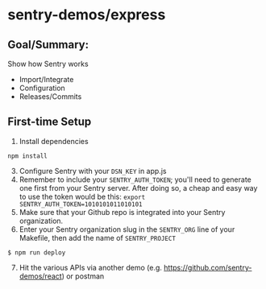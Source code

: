 # sentry-demos/express

## Goal/Summary:
Show how Sentry works
- Import/Integrate
- Configuration
- Releases/Commits

## First-time Setup
1. Install dependencies
```
npm install
```

3. Configure Sentry with your `DSN_KEY` in app.js
4. Remember to include your `SENTRY_AUTH_TOKEN`; you'll need to generate one
first from your Sentry server. After doing so, a cheap and easy way to use the
token would be this: `export SENTRY_AUTH_TOKEN=1010101011010101`
5. Make sure that your Github repo is integrated into your Sentry organization.
6. Enter your Sentry organization slug in the `SENTRY_ORG` line of your Makefile,
then add the name of `SENTRY_PROJECT`

```
$ npm run deploy
```
7. Hit the various APIs via another demo (e.g. https://github.com/sentry-demos/react) or postman

